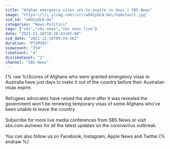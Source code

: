 ```yaml
---
title: "Afghan emergency visas set to expire in days | SBS News"
image: "https:\/\/i.ytimg.com\/vi\/w602yQLN-Ow\/hqdefault.jpg"
vid_id: "w602yQLN-Ow"
categories: "News-Politics"
tags: ["sbs","sbs news","sbs news live"]
date: "2021-11-18T18:38:43+03:00"
vid_date: "2021-11-16T09:24:56Z"
duration: "PT2M38S"
viewcount: "254"
likeCount: "4"
dislikeCount: "2"
channel: "SBS News"
---
```

{% raw %}Scores of Afghans who were granted emergency visas to Australia have just days to make it out of the country before their Australian visas expire.<br /><br />Refugees advocates have raised the alarm after it was revealed the government won't be renewing temporary visas of some Afghans who've been unable to leave the country.<br /><br />Subscribe for more live media conferences from SBS News or visit sbs.com.au/news for all the latest updates on the coronavirus outbreak. <br /><br />You can also follow us on Facebook, Instagram, Apple News and Twitter.{% endraw %}
